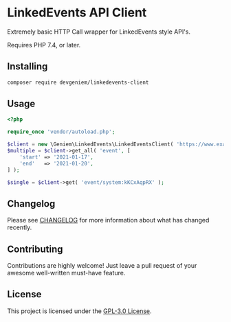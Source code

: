# LinkedEvents API Client

Extremely basic HTTP Call wrapper for LinkedEvents style API's.

Requires PHP 7.4, or later.

## Installing

```bash
composer require devgeniem/linkedevents-client
```

## Usage

```php
<?php

require_once 'vendor/autoload.php';

$client = new \Geniem\LinkedEvents\LinkedEventsClient( 'https://www.example.com/api/v2' );
$multiple = $client->get_all( 'event', [
    'start' => '2021-01-17',
    'end'   => '2021-01-20',
] );

$single = $client->get( 'event/system:kKCxAqpRX' );
```

## Changelog

Please see [CHANGELOG](CHANGELOG.md) for more information about what has changed recently.

## Contributing

Contributions are highly welcome! Just leave a pull request of your awesome well-written must-have feature.

## License

This project is licensed under the [GPL-3.0 License](LICENSE).
